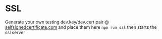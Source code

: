 # SSL

Generate your own testing dev.key/dev.cert pair @ [selfsignedcertificate.com](http://www.selfsignedcertificate.com/)
and place them here
```npm run ssl``` then starts the ssl server
